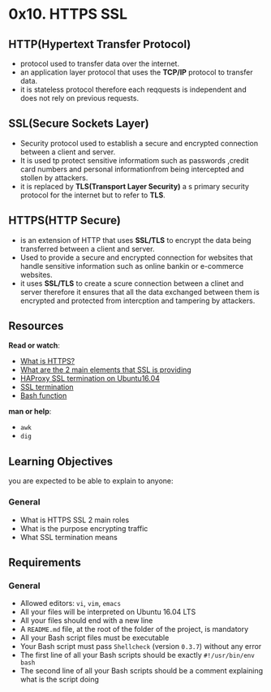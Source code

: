 # 0x10. HTTPS SSL

## HTTP(Hypertext Transfer Protocol) 
- protocol used to transfer data over the internet.
- an application layer protocol that uses the __TCP/IP__ protocol to transfer data.
- it is stateless protocol therefore each reqquests is independent and does not rely on previous requests.


## SSL(Secure Sockets Layer) 
- Security protocol used to establish a secure and encrypted connection between a client and server.
- It is used tp protect sensitive informatiom such as passwords ,credit card numbers and personal informationfrom being intercepted and stollen by attackers.
- it is replaced by __TLS(Transport Layer Security)__ a s primary security protocol for the internet but to refer to __TLS__.

## HTTPS(HTTP Secure)
- is an extension of HTTP that uses __SSL/TLS__ to encrypt the data being transferred between a client and server.
- Used to provide a secure and encrypted connection for websites that handle sensitive information such as online bankin or e-commerce websites.
- it uses __SSL/TLS__ to create a scure connection between a clinet and server therefore it ensures that all the data exchanged between them is encrypted and protected from intercption and tampering by attackers.

## Resources

**Read or watch**:

- [What is HTTPS?](https://intranet.alxswe.com/rltoken/XT1BAiBL3Jpq1bn1q6IYXQ "What is HTTPS?")
- [What are the 2 main elements that SSL is providing](https://intranet.alxswe.com/rltoken/STj5WkAPACBxOvwB77Ycrw "What are the 2 main elements that SSL is providing")
- [HAProxy SSL termination on Ubuntu16.04](https://intranet.alxswe.com/rltoken/mJNlqZkTBxIxM2bpDK_VoA "HAProxy SSL termination on Ubuntu16.04")
- [SSL termination](https://intranet.alxswe.com/rltoken/CKUICfppIWI6UC0coEMB8g "SSL termination")
- [Bash function](https://intranet.alxswe.com/rltoken/zPjZ7-eSSQsLFsGA16C1HQ "Bash function")

**man or help**:

- `awk`
- `dig`

## Learning Objectives

you are expected to be able to explain to anyone:

### General

- What is HTTPS SSL 2 main roles
- What is the purpose encrypting traffic
- What SSL termination means

## Requirements

### General

- Allowed editors: `vi`, `vim`, `emacs`
- All your files will be interpreted on Ubuntu 16.04 LTS
- All your files should end with a new line
- A `README.md` file, at the root of the folder of the project, is mandatory
- All your Bash script files must be executable
- Your Bash script must pass `Shellcheck` (version `0.3.7`) without any error
- The first line of all your Bash scripts should be exactly `#!/usr/bin/env bash`
- The second line of all your Bash scripts should be a comment explaining what is the script doing
